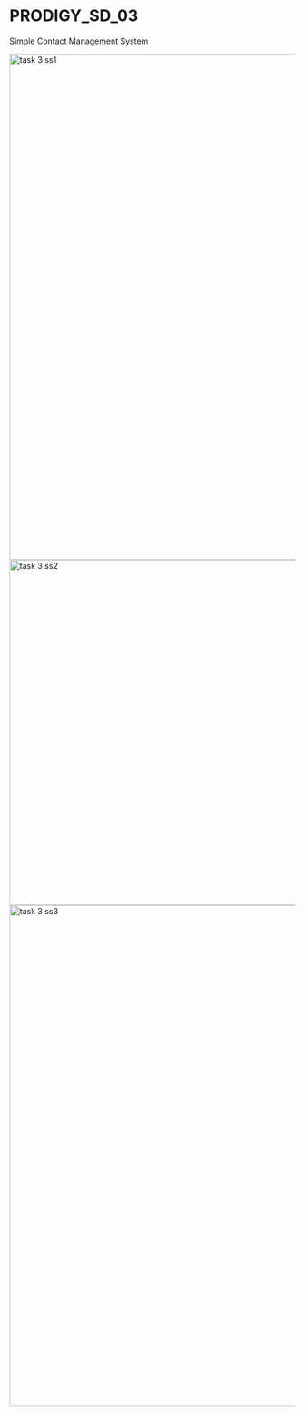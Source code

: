 # PRODIGY_SD_03
Simple Contact Management System

<img width="1853" height="891" alt="task 3 ss1" src="https://github.com/user-attachments/assets/7ba0dbfe-7c6a-4a65-b816-156098bfa651" />


<img width="1857" height="608" alt="task 3 ss2" src="https://github.com/user-attachments/assets/dbc1fdc4-d174-43c3-8e97-2a853fcb38e2" />


<img width="1487" height="882" alt="task 3 ss3" src="https://github.com/user-attachments/assets/80b22ba8-e693-40e2-ac2e-a4cc6e7ae600" />
